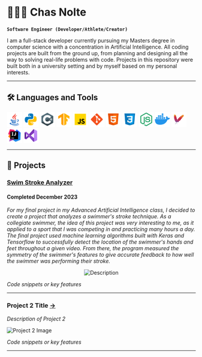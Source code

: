 # 🏊🏼‍♂️️ Chas Nolte

**`Software Engineer (Developer/Athlete/Creator)`**

I am a full-stack developer currently pursuing my Masters degree in computer science 
with a concentration in Artificial Intelligence.
All coding projects are built from the ground up, from planning and designing all the way to solving real-life problems with code.
Projects in this repository were built both in a university setting and by myself based on my personal interests.


---

## 🛠️ Languages and Tools

<p>
    <img src="icons/java.svg" alt="Java" width="40" height="40" title="Java">
    <img src="icons/python.svg" alt="Java" width="40" height="40" title="Python">
    <img src="icons/csharp.svg" alt="Java" width="40" height="40" title="C#">
    <img src="icons/tf.svg" alt="Tensorflow" width="40" height="40" title="Tensorflow">
    <img src="icons/javascript.svg" alt="Java" width="40" height="40" title="JavaScript">
    <img src="icons/git.svg" alt="Java" width="40" height="40" title="Git">
    <img src="icons/html.svg" alt="Java" width="40" height="40" title="HTML5">
    <img src="icons/css.svg" alt="Java" width="40" height="40" title="CSS3">
    <img src="icons/nodejs.svg" alt="Java" width="40" height="40" title="NodeJS">
    <img src="icons/docker.svg" alt="Java" width="40" height="40" title="Docker">
    <img src="icons/maven.png" alt="Java" width="40" height="40" title="Maven">
    <img src="icons/intellij.svg" alt="Java" width="40" height="40" title="IntelliJ">
    <img src="icons/vscode.svg" alt="Java" width="40" height="40" title="VSCode">
</p>

---------

## 🚀 Projects

### [Swim Stroke Analyzer](https://github.com/noltechas/SwimAI)
#### Completed December 2023
_For my final project in my Advanced Artificial Intelligence class, I decided to create
a project that analyzes a swimmer's stroke technique. As a collegiate swimmer, the idea
of this project was very interesting to me, as it applied to a sport that I was
competing in and practicing many hours a day. The final project used machine learning algorithms 
built with Keras and Tensorflow to successfully detect the location of the swimmer's
hands and feet throughout a given video. From there, the program measured the symmetry of the
swimmer's features to give accurate feedback to how well the swimmer was performing
their stroke._

<div style="text-align: center;">
  <img src="icons/output_video.gif" alt="Description" height="275">
</div>

_Code snippets or key features_

---

### Project 2 Title [→](LINK_TO_PROJECT_2)
_Description of Project 2_

![Project 2 Image](URL_TO_PROJECT_2_IMAGE)

_Code snippets or key features_

---

<!-- Repeat for more projects -->
